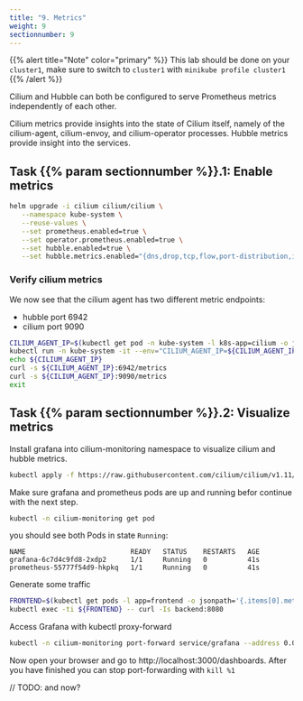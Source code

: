 ```yaml
---
title: "9. Metrics"
weight: 9
sectionnumber: 9
---
```


{{% alert title="Note" color="primary" %}}
This lab should be done on your `cluster1`, make sure to switch to `cluster1` with `minikube profile cluster1`
{{% /alert %}}

Cilium and Hubble can both be configured to serve Prometheus metrics independently of each other.

Cilium metrics provide insights into the state of Cilium itself, namely of the cilium-agent, cilium-envoy, and cilium-operator processes.
Hubble metrics provide insight into the services.


## Task {{% param sectionnumber %}}.1:  Enable metrics

```bash
helm upgrade -i cilium cilium/cilium \
   --namespace kube-system \
   --reuse-values \
   --set prometheus.enabled=true \
   --set operator.prometheus.enabled=true \
   --set hubble.enabled=true \
   --set hubble.metrics.enabled="{dns,drop,tcp,flow,port-distribution,icmp,http}"
```


### Verify cilium metrics

We now see that the cilium agent has two different metric endpoints:

* hubble port 6942
* cilium port 9090

```bash
CILIUM_AGENT_IP=$(kubectl get pod -n kube-system -l k8s-app=cilium -o jsonpath="{.items[0].status.hostIP}")
kubectl run -n kube-system -it --env="CILIUM_AGENT_IP=${CILIUM_AGENT_IP}" --rm curl --image=curlimages/curl -- sh
echo ${CILIUM_AGENT_IP}
curl -s ${CILIUM_AGENT_IP}:6942/metrics
curl -s ${CILIUM_AGENT_IP}:9090/metrics
exit
```


## Task {{% param sectionnumber %}}.2:  Visualize metrics

Install grafana into cilium-monitoring namespace to visualize cilium and hubble metrics.
```bash
kubectl apply -f https://raw.githubusercontent.com/cilium/cilium/v1.11/examples/kubernetes/addons/prometheus/monitoring-example.yaml
```

Make sure grafana and prometheus pods are up and running befor continue with the next step.

```bash
kubectl -n cilium-monitoring get pod
```
you should see both Pods in state `Running`:

```
NAME                          READY   STATUS    RESTARTS   AGE
grafana-6c7d4c9fd8-2xdp2      1/1     Running   0          41s
prometheus-55777f54d9-hkpkq   1/1     Running   0          41s
```


Generate some traffic
```bash
FRONTEND=$(kubectl get pods -l app=frontend -o jsonpath='{.items[0].metadata.name}')
kubectl exec -ti ${FRONTEND} -- curl -Is backend:8080
```


Access Grafana with kubectl proxy-forward
```bash
kubectl -n cilium-monitoring port-forward service/grafana --address 0.0.0.0 --address :: 3000:3000 &
```

Now open your browser and go to http://localhost:3000/dashboards. After you have finished you can stop port-forwarding with `kill %1`


// TODO: and now?
